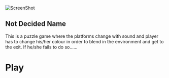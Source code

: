 ![ScreenShot](https://raw.github.com/kushalponam/game-off-2013/master/ScreenShots/Change.png)

## Not Decided Name

This is a puzzle game where the platforms change with sound and player has to change his/her colour in order to blend in the environment and get to the exit. If he/she fails to do so...... 
# Play 

